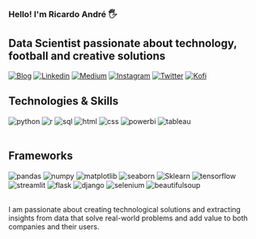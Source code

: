 ### Hello! I'm Ricardo André 🖐️

## Data Scientist passionate about technology, football and creative solutions


[![Blog](https://img.shields.io/website?label=ricardoandreom.com&style=for-the-badge&url=https://ricardoandreom.github.io/ricardoandreom_portfolio/)](https://ricardoandreom.github.io/ricardoandreom_portfolio/)
[![Linkedin](https://img.shields.io/badge/LinkedIn-0077B5?style=for-the-badge&logo=linkedin&logoColor=white)](https://www.linkedin.com/in/ricardoandreom/)
[![Medium](https://img.shields.io/badge/Medium-12100E?style=for-the-badge&logo=medium&logoColor=white)](https://medium.com/@ricardoandreom)
[![Instagram](https://img.shields.io/badge/Instagram-E4405F?style=for-the-badge&logo=instagram&logoColor=white)](https://www.instagram.com/halfspace_analytics/)
[![Twitter](https://img.shields.io/badge/Twitter-00ACEE?style=for-the-badge&logo=twitter&logoColor=white)](https://twitter.com/HspaceAnalytics)
[![Kofi](https://img.shields.io/badge/Kofi-red?style=for-the-badge&logo=kofi&logoColor=white)](https://Ko-fi.com/ricardoandreom)


## Technologies & Skills

<div style="display: inline_block">
  <img align="center" alt="python" src="https://img.shields.io/badge/Python-14354C?style=for-the-badge&logo=python&logoColor=white" />
  <img align="center" alt="r" src="https://img.shields.io/badge/R-276DC3?style=for-the-badge&logo=r&logoColor=white" />
  <img align="center" alt="sql" src="https://img.shields.io/badge/SQL-005C84?style=for-the-badge&logo=sql&logoColor=white" /> 
  <img align="center" alt="html" src="https://img.shields.io/badge/HTML-239120?style=for-the-badge&logo=html5&logoColor=white" />
  <img align="center" alt="css" src="https://img.shields.io/badge/CSS-239120?&style=for-the-badge&logo=css3&logoColor=white" />
  <img align="center" alt="powerbi" src="https://img.shields.io/badge/POWERBI-yellow?style=for-the-badge&logo=powerbi&logoColor=white" />
  <img align="center" alt="tableau" src="https://img.shields.io/badge/Tableau-E97627?style=for-the-badge&logo=Tableau&logoColor=white" />
</div><br/>

## Frameworks

<div style="display: inline_block">
  <img align="center" alt="pandas" src="https://img.shields.io/badge/pandas-14354C?style=for-the-badge&logo=pandas&logoColor=white" />
  <img align="center" alt="numpy" src="https://img.shields.io/badge/numpy-276DC3?style=for-the-badge&logo=numpy&logoColor=white" />
  <img align="center" alt="matplotlib" src="https://img.shields.io/badge/Matplotlib-217346?style=for-the-badge&logo=matplotlib&logoColor=white" />
  <img align="center" alt="seaborn" src="https://img.shields.io/badge/Seaborn-217346?style=for-the-badge&logo=seaborn&logoColor=white" />
  <img align="center" alt="Sklearn" src="https://img.shields.io/badge/Sklearn-FF6F00?style=for-the-badge&logo=Sklearn&logoColor=white" />
  <img align="center" alt="tensorflow" src="https://img.shields.io/badge/TensorFlow-FF6F00?style=for-the-badge&logo=tensorflow&logoColor=white" />
  <img align="center" alt="streamlit" src="https://img.shields.io/badge/Streamlit-D83B01?style=for-the-badge&logo=Streamlit&logoColor=white" />
  <img align="center" alt="flask" src="https://img.shields.io/badge/Flask-14354C?style=for-the-badge&logo=Flask&logoColor=white" />
  <img align="center" alt="django" src="https://img.shields.io/badge/Django-FF6F00?style=for-the-badge&logo=Django&logoColor=white" />
  <img align="center" alt="selenium" src="https://img.shields.io/badge/Selenium-FF6F00?style=for-the-badge&logo=Selenium&logoColor=white" />
  <img align="center" alt="beautifulsoup" src="https://img.shields.io/badge/Beautifulsoup-FF6F00?style=for-the-badge&logo=BeautifulSoup&logoColor=white" />

  
</div><br/>

I am passionate about creating technological solutions and extracting insights from data that solve real-world problems and add value to both companies and their users.
